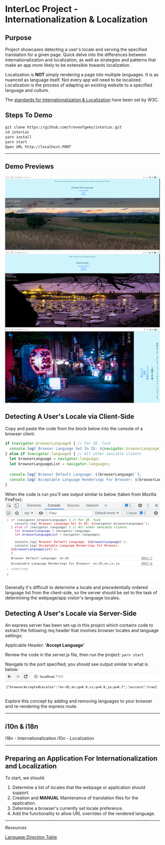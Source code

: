 # InterLoc Project - Internationalization & Localization
## Purpose
Project showcases detecting a user's locale and serving the specified translation for a given page.
Quick delve into the differences between internationalization and localization, as well as strategies and patterns
that make an app more likely to be extensible towards localization.

Localization is **NOT** simply rendering a page into multiple languages. It is as nuanced as language itself.
Not every app will need to be localized. Localization is the process of adapting an existing website to a specified
language and culture.

The [standards for Internationalization & Localization](https://www.w3.org/International/questions/qa-i18n) have been 
set by W3C.

## Steps To Demo

    git clone https://github.com/troveofgems/interLoc.git
    cd interLoc
    yarn install
    yarn start
    Open URL http://localhost:PORT
----------------------------------------------------

## Demo Previews
![US Good Evening](assets/us-evening.png)
![CS Good Evening](assets/cs-evening.png)
![JA Good Evening](assets/ja-evening.png)


## Detecting A User's Locale via Client-Side

Copy and paste the code from the block below into the console of a browser client.

```javascript
if (navigator.browserLanguage) { // For IE. Yuck
  console.log(`Browser Language Set In IE: ${navigator.browserLanguage}`);
} else if (navigator.language) { // All other sensible clients
  let browserLanguage = navigator.language;
  let browserLanguageList = navigator.languages;
  
  console.log(`Browser Default Language: ${browserLanguage}`);
  console.log(`Acceptable Language Renderings For Browser: ${browserLanguageList}`);
}
```

When the code is run you'll see output similar to below (taken from Mozilla FireFox):
![Example of Clientside Browser Locale Checking](assets/clientside-browserlocale-output.png)

Generally it's difficult to determine a locale and precedentially ordered language list from the client-side, 
so the server should be set to the task of determining the webpage/app visitor's language locales.

## Detecting A User's Locale via Server-Side

An express server has been set-up in this project which contains code to extract the following req header
that involves browser locales and language settings:

Applicable Header: __'Accept Language'__

Review the code in the server.js file, then run the project:
`yarn start`

Navigate to the port specified; you should see output similar to what is below:
![Example of Serverside Browser Locale Checking](assets/serverside-browserlocale-output.png)

Explore this concept by adding and removing languages to your browser and re-rendering the express route.

--------------------------

## i10n & i18n
i18n - Internationalization
i10n - Localization

------------------------------

## Preparing an Application For Internationalization and Localization

To start, we should:
1. Determine a list of locales that the webpage or application should support.
2. Creation and **MANUAL** Maintenance of translation files for the application.
3. Determine a browser's currently set locale preference.
4. Add the functionality to allow URL overrides of the rendered language.

--------------------------------

Resources

[Language Direction Table](https://www.w3.org/International/questions/qa-scripts.en#directions)
